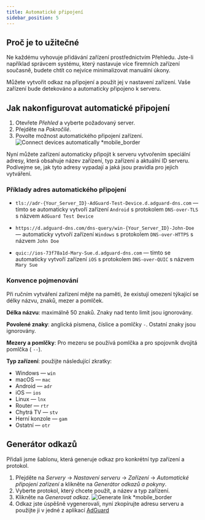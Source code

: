 ```yaml
---
title: Automatické připojení
sidebar_position: 5
---
```


## Proč je to užitečné

Ne každému vyhovuje přidávání zařízení prostřednictvím Přehledu. Jste-li například správcem systému, který nastavuje více firemních zařízení současně, budete chtít co nejvíce minimalizovat manuální úkony.

Můžete vytvořit odkaz na připojení a použít jej v nastavení zařízení. Vaše zařízení bude detekováno a automaticky připojeno k serveru.

## Jak nakonfigurovat automatické připojení

1. Otevřete _Přehled_ a vyberte požadovaný server.
2. Přejděte na _Pokročilé_.
3. Povolte možnost automatického připojení zařízení.
   ![Connect devices automatically \*mobile_border](https://cdn.adtidy.org/content/kb/dns/private/new_dns/connect/automatically.png)

Nyní můžete zařízení automaticky připojit k serveru vytvořením speciální adresy, která obsahuje název zařízení, typ zařízení a aktuální ID serveru. Podívejme se, jak tyto adresy vypadají a jaká jsou pravidla pro jejich vytváření.

### Příklady adres automatického připojení

 - `tls://adr-{Your_Server_ID}-AdGuard-Test-Device.d.adguard-dns.com` — tímto se automaticky vytvoří zařízení `Android` s protokolem `DNS-over-TLS` s názvem `AdGuard Test Device`

 - `https://d.adguard-dns.com/dns-query/win-{Your_Server_ID}-John-Doe` — automaticky vytvoří zařízení `Windows` s protokolem `DNS-over-HTTPS` s názvem `John Doe`

 - `quic://ios-73f78a1d-Mary-Sue.d.adguard-dns.com` — tímto se automaticky vytvoří zařízení `iOS` s protokolem `DNS-over-QUIC` s názvem `Mary Sue`

### Konvence pojmenování

Při ručním vytváření zařízení mějte na paměti, že existují omezení týkající se délky názvu, znaků, mezer a pomlček.

**Délka názvu**: maximálně 50 znaků. Znaky nad tento limit jsou ignorovány.

**Povolené znaky**: anglická písmena, číslice a pomlčky `-`. Ostatní znaky jsou ignorovány.

**Mezery a pomlčky**: Pro mezeru se používá pomlčka a pro spojovník dvojitá pomlčka ( `--`).

**Typ zařízení**: použijte následující zkratky:

 - Windows — `win`
 - macOS — `mac`
 - Android — `adr`
 - iOS — `ios`
 - Linux — `lnx`
 - Router — `rtr`
 - Chytrá TV — `stv`
 - Herní konzole — `gam`
 - Ostatní — `otr`

## Generátor odkazů

Přidali jsme šablonu, která generuje odkaz pro konkrétní typ zařízení a protokol.

1. Přejděte na _Servery_ → _Nastavení serveru_ → _Zařízení_ → _Automatické připojení zařízení_ a klikněte na _Generátor odkazů a pokyny_.
2. Vyberte protokol, který chcete použít, a název a typ zařízení.
3. Klikněte na _Generovat odkaz_.
   ![Generate link \*mobile_border](https://cdn.adtidy.org/content/kb/dns/private/new_dns/connect/automatically_step7.png)
4. Odkaz jste úspěšně vygenerovali, nyní zkopírujte adresu serveru a použijte ji v jedné z aplikací [AdGuard](https://adguard.com/welcome.html)
